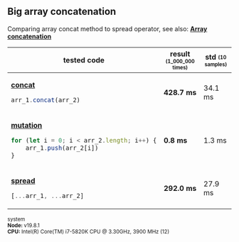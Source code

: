 ## Big array concatenation
Comparing array concat method to spread operator, see also: [**Array concatenation**](/benchmarks/array-concatenation)
<table><thead><tr><th>tested code</th><th>result <sub><sup>(1_000_000 times)</sup></sub></th><th>std <sub><sup>(10 samples)</sup></sub></th></tr></thead><tbody>
<tr></tr><tr><td>

[**concat**](/benchmarks/big-array-concatenation/concat.js)

```javascript
arr_1.concat(arr_2)
```

</td><td><b>428.7 ms</b></td><td>34.1 ms</td></tr>
<tr></tr><tr><td>

[**mutation**](/benchmarks/big-array-concatenation/mutation.js)

```javascript
for (let i = 0; i < arr_2.length; i++) {
    arr_1.push(arr_2[i])
}
```

</td><td><b>0.8 ms</b></td><td>1.3 ms</td></tr>
<tr></tr><tr><td>

[**spread**](/benchmarks/big-array-concatenation/spread.js)

```javascript
[...arr_1, ...arr_2]
```

</td><td><b>292.0 ms</b></td><td>27.9 ms</td></tr>
</tbody></table>
<sub>system<br><b>Node: </b> v19.8.1 <br><b>CPU: </b>Intel(R) Core(TM) i7-5820K CPU @ 3.30GHz, 3900 MHz (12)</sub>
